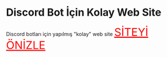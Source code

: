 <h1>Discord Bot İçin Kolay Web Site</h1>
<p>Discord botları için yapılmış "kolay" web site  <a style="font-size: 30px; color: red;" href="https://kadoresmi00.github.io/discord-bot-website/">SİTEYİ ÖNİZLE</a></p> 

